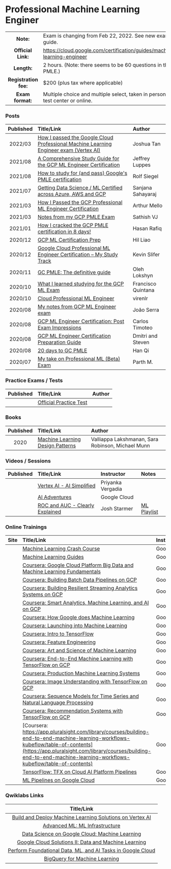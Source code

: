 # Professional Machine Learning Enginer

| | | |
| :---:         |     :---      |          :--- |
| **Note:** | Exam is changing from Feb 22, 2022. See new exam guide. | 
| **Official Link:** | https://cloud.google.com/certification/guides/machine-learning-engineer | 
| **Length:** | 2 hours. (Note: there seems to be 60 questions in the PMLE.) | 
| **Registration fee:** | $200 (plus tax where applicable) | 
| **Exam format:** | Multiple choice and multiple select, taken in person at a test center or online. | 

### Posts
| Published | Title/Link | Author |
| :---:         |     :---      |          :--- |
|  2022/03 | [How I passed the Google Cloud Professional Machine Learning Engineer exam (Vertex AI)](https://medium.com/@joshcx/how-i-passed-the-google-cloud-professional-machine-learning-engineer-exam-vertex-ai-484c7863bbac) | Joshua Tan |
|  2021/08 | [A Comprehensive Study Guide for the GCP ML Engineer Certification](https://towardsdatascience.com/a-comprehensive-study-guide-for-the-google-professional-machine-learning-engineer-certification-1e411db4d2cf) | Jeffrey Luppes |
|  2021/08 | [How to study for (and pass) Google's PMLE certification](https://www.linkedin.com/pulse/how-study-pass-googles-professional-machine-learning-engineer-siegel) | Rolf Siegel |
|  2021/07 | [Getting Data Science / ML Certified across Azure, AWS and GCP](https://www.linkedin.com/pulse/getting-data-science-ml-certified-across-azure-aws-gcp-sahayaraj) | Sanjana Sahayaraj |
|  2021/03 | [How I Passed the GCP Professional ML Engineer Certification](https://towardsdatascience.com/how-i-passed-the-gcp-professional-ml-engineer-certification-47104f40bec5) | Arthur Mello |
|  2021/03 | [Notes from my GCP PMLE Exam](https://sathishvj.medium.com/notes-from-my-google-cloud-professional-machine-learning-engineer-certification-exam-2110998db0f5) | Sathish VJ |
|  2021/01 | [How I cracked the GCP PMLE certification in 8 days!](https://ml-rafiqhasan.medium.com/how-i-cracked-the-gcp-professional-ml-engineer-certification-in-8-days-f341cf0bc5a0) | Hasan Rafiq |
|  2020/12 | [GCP ML Certification Prep](https://hilliao.medium.com/google-cloud-professional-machine-learning-engineer-certification-preparation-guide-22a58a6610c9) | Hil Liao|
|  2020/12 | [Google Cloud Professional ML Engineer Certification – My Study Track](https://kevinslifer.com/2020/12/02/google-cloud-professional-ml-engineer-certification-my-study-track/) | Kevin Slifer |
|  2020/11 | [GC PMLE: The definitive guide](https://towardsdatascience.com/google-professional-machine-learning-engineer-exam-what-to-expect-f1188e356046) | Oleh Lokshyn |
|  2020/10 | [What I learned studying for the GCP ML Exam](https://www.jellyfish.com/en-us/training/blog/studying-for-the-gcp-machine-learning-exam) | Francisco Quintana |
|  2020/10 | [Cloud Professional ML Engineer](https://virenlr.com/2020/10/my-journey-with-ml-part-3-cloud-professional-ml-engineer/) | virenlr |
|  2020/08 | [My notes from GCP ML Engineer exam](https://medium.com/@jmoniz0/my-notes-on-google-cloud-machine-learning-engineer-exam-280eab80f8ab) | João Serra |
|  2020/08 | [GCP ML Engineer Certification: Post Exam Impressions](https://www.linkedin.com/pulse/google-cloud-professional-machine-learning-engineer-post-timoteo/) | Carlos Timoteo |
|  2020/08 | [GCP ML Engineer Certification Preparation Guide](https://deploy.live/blog/google-cloud-professional-machine-learning-engineer-certification-preparation-guide/) | Dmitri and Steven |
|  2020/08 | [20 days to GC PMLE](https://towardsdatascience.com/20-days-to-google-cloud-professional-machine-learning-engineer-exam-beta-b48909499942) | Han Qi |
|  2020/07 | [My take on Professional ML (Beta) Exam](https://www.linkedin.com/pulse/my-take-professional-machine-learning-engineerbeta-exam-parth-mehta/) | Parth M. |

### Practice Exams / Tests
| Published | Title/Link | Author |
| :---:         |     :---      |          :--- |
| | [Official Practice Test](https://cloud.google.com/certification/sample-questions/machine-learning-engineer) | |

### Books
| Published | Title/Link | Author |
| :---:         |     :---      |          :--- |
|  2020 | [Machine Learning Design Patterns](https://www.oreilly.com/library/view/machine-learning-design/9781098115777/) | Valliappa Lakshmanan, Sara Robinson, Michael Munn |

### Videos / Sessions
| Published | Title/Link | Instructor | Notes | 
| :---:         |     :---      |          :--- |          :--- | 
| | [Vertex AI - AI Simplified](https://www.youtube.com/watch?v=gT4qqHMiEpA&list=PLIivdWyY5sqJ1YuMdGjRwJ3fFYZ_vWQ62) | Priyanka Vergadia |  |
| | [AI Adventures](https://www.youtube.com/playlist?list=PLIivdWyY5sqJxnwJhe3etaK7utrBiPBQ2) | Google Cloud | |
| | [ROC and AUC - Clearly Explained](https://www.youtube.com/watch?v=4jRBRDbJemM) | Josh Starmer | [ML Playlist](https://www.youtube.com/playlist?list=PLblh5JKOoLUICTaGLRoHQDuF_7q2GfuJF) |

### Online Trainings
| Site | Title/Link | Instructor |
| :---:         |     :---      |          :--- |
| | [Machine Learning Crash Course](https://developers.google.com/machine-learning/crash-course) | Google |
| | [Machine Learning Guides](https://developers.google.com/machine-learning/guides) | Google |
| | [Coursera: Google Cloud Platform Big Data and Machine Learning Fundamentals](https://www.coursera.org/learn/gcp-big-data-ml-fundamentals/home/welcome) | Google |
| | [Coursera: Building Batch Data Pipelines on GCP](https://www.coursera.org/learn/batch-data-pipelines-gcp/home/welcome) | Google |
| | [Coursera: Building Resilient Streaming Analytics Systems on GCP](https://www.coursera.org/learn/streaming-analytics-systems-gcp/home/welcome) | Google |
| | [Coursera: Smart Analytics, Machine Learning, and AI on GCP](https://www.coursera.org/learn/smart-analytics-machine-learning-ai-gcp/home/welcome) | Google |
| | [Coursera: How Google does Machine Learning](https://www.coursera.org/learn/google-machine-learning?specialization=machine-learning-tensorflow-gcp) | Google |
| | [Coursera: Launching into Machine Learning](https://www.coursera.org/learn/launching-machine-learning?specialization=machine-learning-tensorflow-gcp) | Google |
| | [Coursera: Intro to TensorFlow](https://www.coursera.org/learn/intro-tensorflow?specialization=machine-learning-tensorflow-gcp) | Google |
| | [Coursera: Feature Engineering](https://www.coursera.org/learn/feature-engineering?specialization=machine-learning-tensorflow-gcp) | Google |
| | [Coursera: Art and Science of Machine Learning](https://www.coursera.org/learn/art-science-ml) | Google |
| | [Coursera: End-to-End Machine Learning with TensorFlow on GCP](https://www.coursera.org/learn/end-to-end-ml-tensorflow-gcp?specialization=advanced-machine-learning-tensorflow-gcp) | Google |
| | [Coursera: Production Machine Learning Systems](https://www.coursera.org/learn/gcp-production-ml-systems?specialization=advanced-machine-learning-tensorflow-gcp) | Google |
| | [Coursera: Image Understanding with TensorFlow on GCP](https://www.coursera.org/learn/image-understanding-tensorflow-gcp?specialization=advanced-machine-learning-tensorflow-gcp) | Google |
| | [Coursera: Sequence Models for Time Series and Natural Language Processing](https://www.coursera.org/learn/sequence-models-tensorflow-gcp?specialization=advanced-machine-learning-tensorflow-gcp) | Google |
| | [Coursera: Recommendation Systems with TensorFlow on GCP](https://www.coursera.org/learn/recommendation-models-gcp) | Google |
| | [Coursera: https://app.pluralsight.com/library/courses/building-end-to-end-machine-learning-workflows-kubeflow/table-of-contents](https://app.pluralsight.com/library/courses/building-end-to-end-machine-learning-workflows-kubeflow/table-of-contents) | Google |
| | [TensorFlow: TFX on Cloud AI Platform Pipelines](https://www.tensorflow.org/tfx/tutorials/tfx/cloud-ai-platform-pipelines) | Google |
| | [ML Pipelines on Google Cloud](https://www.coursera.org/learn/ml-pipelines-google-cloud) | Google |

### Qwiklabs Links
|  Title/Link  |
| :---:         |
| [Build and Deploy Machine Learning Solutions on Vertex AI](https://www.qwiklabs.com/quests/183) |
| [Advanced ML: ML Infrastructure](https://www.qwiklabs.com/quests/84) |
| [Data Science on Google Cloud: Machine Learning](https://google.qwiklabs.com/quests/50) |
| [Google Cloud Solutions II: Data and Machine Learning](https://google.qwiklabs.com/quests/38) |
| [Perform Foundational Data, ML, and AI Tasks in Google Cloud](https://google.qwiklabs.com/quests/117) |
| [BigQuery for Machine Learning](https://google.qwiklabs.com/quests/71) |

